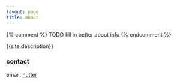 ```yaml
---
layout: page
title: about
---
```

{% comment %}
TODO fill in better about info
{% endcomment %}

{{site.description}}


### contact
email: [hutter](mailto:hutter.zyxww@gmail.com)

